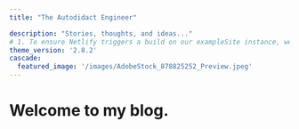 ```yaml
---
title: "The Autodidact Engineer"

description: "Stories, thoughts, and ideas..."
# 1. To ensure Netlify triggers a build on our exampleSite instance, we need to change a file in the exampleSite directory.
theme_version: '2.8.2'
cascade:
  featured_image: '/images/AdobeStock_878825252_Preview.jpeg'
---
```

# Welcome to my blog. 
